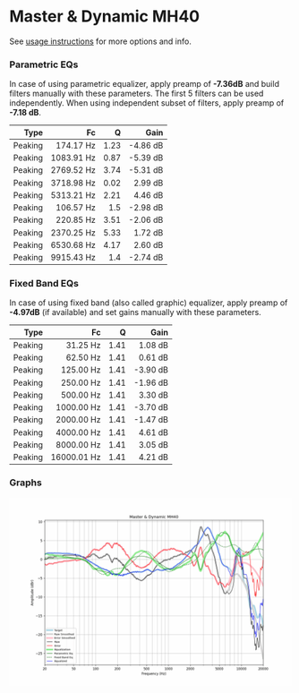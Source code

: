 # Master & Dynamic MH40
See [usage instructions](https://github.com/jaakkopasanen/AutoEq#usage) for more options and info.

### Parametric EQs
In case of using parametric equalizer, apply preamp of **-7.36dB** and build filters manually
with these parameters. The first 5 filters can be used independently.
When using independent subset of filters, apply preamp of **-7.18 dB**.

| Type    | Fc         |    Q | Gain     |
|--------:|-----------:|-----:|---------:|
| Peaking | 174.17 Hz  | 1.23 | -4.86 dB |
| Peaking | 1083.91 Hz | 0.87 | -5.39 dB |
| Peaking | 2769.52 Hz | 3.74 | -5.31 dB |
| Peaking | 3718.98 Hz | 0.02 | 2.99 dB  |
| Peaking | 5313.21 Hz | 2.21 | 4.46 dB  |
| Peaking | 106.57 Hz  | 1.5  | -2.98 dB |
| Peaking | 220.85 Hz  | 3.51 | -2.06 dB |
| Peaking | 2370.25 Hz | 5.33 | 1.72 dB  |
| Peaking | 6530.68 Hz | 4.17 | 2.60 dB  |
| Peaking | 9915.43 Hz | 1.4  | -2.74 dB |

### Fixed Band EQs
In case of using fixed band (also called graphic) equalizer, apply preamp of **-4.97dB**
(if available) and set gains manually with these parameters.

| Type    | Fc          |    Q | Gain     |
|--------:|------------:|-----:|---------:|
| Peaking | 31.25 Hz    | 1.41 | 1.08 dB  |
| Peaking | 62.50 Hz    | 1.41 | 0.61 dB  |
| Peaking | 125.00 Hz   | 1.41 | -3.90 dB |
| Peaking | 250.00 Hz   | 1.41 | -1.96 dB |
| Peaking | 500.00 Hz   | 1.41 | 3.30 dB  |
| Peaking | 1000.00 Hz  | 1.41 | -3.70 dB |
| Peaking | 2000.00 Hz  | 1.41 | -1.47 dB |
| Peaking | 4000.00 Hz  | 1.41 | 4.61 dB  |
| Peaking | 8000.00 Hz  | 1.41 | 3.05 dB  |
| Peaking | 16000.01 Hz | 1.41 | 4.21 dB  |

### Graphs
![](./Master%20&%20Dynamic%20MH40.png)